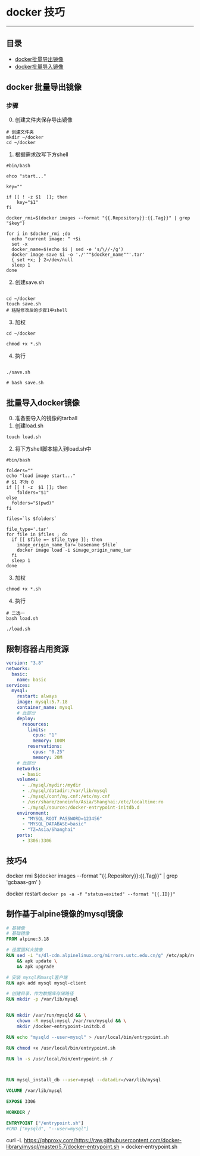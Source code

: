 <a id="top"></a>

# docker 技巧

----

## 目录

* [docker批量导出镜像](#1)
* [docker批量导入镜像](#2)

<a id="1"></a>

## docker 批量导出镜像

### 步骤

0. 创建文件夹保存导出镜像

```shell
# 创建文件夹
mkdir ~/docker
cd ~/docker
```

1. 根据需求改写下方shell

```shell
#bin/bash

ehco "start..."

key=""

if [[ ! -z $1  ]]; then
	key="$1"
fi

docker_rmi=$(docker images --format "{{.Repository}}:{{.Tag}}" | grep "$key")

for i in $docker_rmi ;do
  echo "current image: " +$i
  set -x
  docker_name=$(echo $i | sed -e 's/\//-/g')
  docker image save $i -o './'""$docker_name""'.tar'
  { set +x; } 2>/dev/null
  sleep 1
done
```

2. 创建save.sh

```shell

cd ~/docker
touch save.sh
# 粘贴修改后的步骤1中shell
```

3. 加权

```shell
cd ~/docker

chmod +x *.sh
```

4. 执行

```shell

./save.sh

# bash save.sh
```

<a id="2"></a>

<a id="2"></a>

## 批量导入docker镜像

0. 准备要导入的镜像的tarball
1. 创建load.sh

```shell
touch load.sh
```

2. 将下方shell脚本输入到load.sh中

```shell
#bin/bash

folders=""
echo "load image start..."
# $1 不为 0
if [[ ! -z  $1 ]]; then
    folders="$1"
else
  folders="$(pwd)"
fi

files=`ls $folders`

file_type='.tar'
for file in $files ; do
  if [[ $file =~ $file_type ]]; then
    image_origin_name_tar=`basename $file`
    docker image load -i $image_origin_name_tar
  fi
  sleep 1
done

```

3. 加权

```shell
chmod +x *.sh
```

4. 执行

```shell
# 二选一
bash load.sh

./load.sh
```

## 限制容器占用资源

```yaml
version: "3.8"
networks:
  basic:
    name: basic
services:
  mysql:
    restart: always
    image: mysql:5.7.18
    container_name: mysql
    # 此部分
    deploy:
      resources:
        limits:
          cpus: "1"
          memory: 100M
        reservations:
          cpus: "0.25"
          memory: 20M
    # 此部分
    networks:
      - basic
    volumes:
      - ./mysql/mydir:/mydir
      - ./mysql/datadir:/var/lib/mysql
      - ./mysql/conf/my.cnf:/etc/my.cnf
      - /usr/share/zoneinfo/Asia/Shanghai:/etc/localtime:ro
      - ./mysql/source:/docker-entrypoint-initdb.d
    environment:
      - "MYSQL_ROOT_PASSWORD=123456"
      - "MYSQL_DATABASE=basic"
      - "TZ=Asia/Shanghai"
    ports:
      - 3306:3306
```

[comment]: <> (https://blog.csdn.net/qq_36148847/article/details/79427878)

## 技巧4

docker rmi $(docker images --format "{{.Repository}}:{{.Tag}}" | grep 'gcbaas-gm' )

docker restart `docker ps -a -f "status=exited" --format "{{.ID}}"`

## 制作基于alpine镜像的mysql镜像

```dockerfile
# 基镜像
# 基础镜像
FROM alpine:3.18

# 设置国科大镜像
RUN sed -i "s/dl-cdn.alpinelinux.org/mirrors.ustc.edu.cn/g" /etc/apk/repositories \
    && apk update \
    && apk upgrade

# 安装 mysql和musql客户端
RUN apk add mysql mysql-client

# 创建目录，作为数据库存储路径
RUN mkdir -p /var/lib/mysql


RUN mkdir /var/run/mysqld && \
    chown -R mysql:mysql /var/run/mysqld && \
    mkdir /docker-entrypoint-initdb.d

RUN echo "mysqld --user=mysql" > /usr/local/bin/entrypoint.sh

RUN chmod +x /usr/local/bin/entrypoint.sh

RUN ln -s /usr/local/bin/entrypoint.sh /



RUN mysql_install_db --user=mysql --datadir=/var/lib/mysql

VOLUME /var/lib/mysql

EXPOSE 3306

WORKDIR /

ENTRYPOINT ["/entrypoint.sh"]
#CMD ["mysqld", "--user=mysql"]


```

curl -L https://ghproxy.com/https://raw.githubusercontent.com/docker-library/mysql/master/5.7/docker-entrypoint.sh >
docker-entrypoint.sh